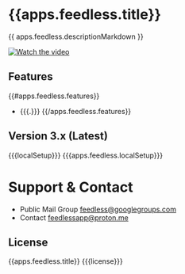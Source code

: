 # {{apps.feedless.title}} 

{{ apps.feedless.descriptionMarkdown }}

[![Watch the video](screenshot.png)]({{{apps.feedless.videoUrl}}})

## Features
{{#apps.feedless.features}}
- {{{.}}}
{{/apps.feedless.features}}

## Version 3.x (Latest)

{{{localSetup}}}
{{{apps.feedless.localSetup}}}

# Support & Contact
- Public Mail Group feedless@googlegroups.com
- Contact feedlessapp@proton.me

## License

{{apps.feedless.title}} {{{license}}}
